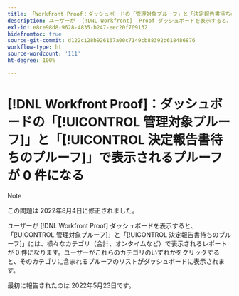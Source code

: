 ```yaml
---
title: 「Workfront Proof：ダッシュボードの「管理対象プルーフ」と「決定報告書待ちのプルーフ」で表示されるプルーフが 0 件になる」
description: ユーザーが  [!DNL Workfront]  Proof ダッシュボードを表示すると、「[!UICONTROL 管理対象プルーフ]」と「[!UICONTROL 決定報告書待ちのプルーフ]」には、様々なカテゴリ（合計、オンタイムなど）で表示されるレポートが 0 件になります。
exl-id: e8ce98d8-9628-4835-b247-eec20f709132
hidefromtoc: true
source-git-commit: d122c128b926167a00c7149cb88392b618486876
workflow-type: ht
source-wordcount: '111'
ht-degree: 100%

---
```


# [!DNL Workfront Proof]：ダッシュボードの「[!UICONTROL 管理対象プルーフ]」と「[!UICONTROL 決定報告書待ちのプルーフ]」で表示されるプルーフが 0 件になる

>[!NOTE]
>
>この問題は 2022年8月4日に修正されました。

ユーザーが [!DNL Workfront Proof] ダッシュボードを表示すると、「[!UICONTROL 管理対象プルーフ]」と「[!UICONTROL 決定報告書待ちのプルーフ]」には、様々なカテゴリ（合計、オンタイムなど）で表示されるレポートが 0 件になります。ユーザーがこれらのカテゴリのいずれかをクリックすると、そのカテゴリに含まれるプルーフのリストがダッシュボードに表示されます。

最初に報告されたのは 2022年5月23日です。
